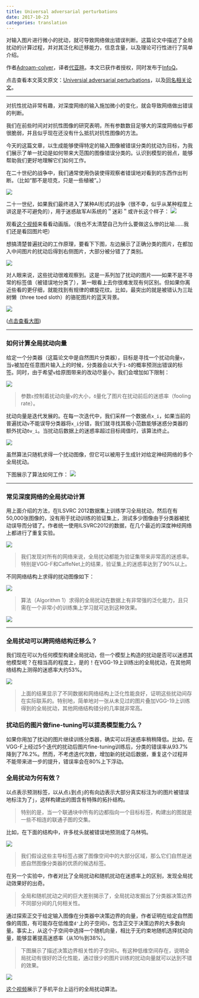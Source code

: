 ```yaml
---
title: Universal adversarial perturbations
date: 2017-10-23
categories: translation
---
```


对输入图片进行微小的扰动，就可导致网络做出错误判断。这篇论文中描述了全局扰动的计算过程，并对其泛化和迁移能力，信息含量，以及理论可行性进行了简单介绍。

作者[Adroam-colyer](https://twitter.com/adriancolyer)，译者[代亚暄](https://tagineerdai.github.io/)。本文已获作者授权，同时发布于[InfoQ](http://www.infoq.com/cn/)。

点击查看本文英文原文：[Universial adversarial perturbations](https://blog.acolyer.org/2017/09/12/universal-adversarial-perturbations/)，以及[同名相关论文](https://arxiv.org/abs/1610.08401)。

---

对抗性扰动非常有趣，对深度网络的输入施加微小的变化，就会导致网络做出错误的判断。

我们在前些时间对对抗性图像的研究表明，所有参数数目足够大的深度网络似乎都很脆弱，并且似乎现在还没有什么抵抗对抗性图像的方法。

今天的这篇文章，以生成能够使得特定的输入图像被错误分类的扰动为目标，为我们展示了单一扰动是如何带来大范围的图像错误分类的。认识到模型的弱点，能够帮助我们更好地理解它们如何工作。

在二十世纪的战争中，我们通常使用伪装使得观察者错误地对看到的东西作出判断。（比如“那不是坦克，只是一些植被”。）

![](https://raw.githubusercontent.com/TagineerDai/blog/master/source/_misc/Adv-Pert-1.jpeg)


二十一世纪，如果我们最终进入了某种AI形式的战争（很不幸，似乎从某种程度上讲这是不可避免的），用于迷惑敌军AI系统的＂迷彩＂或许长这个样子：
![](https://raw.githubusercontent.com/TagineerDai/blog/master/source/_misc/Adv-Pert-2.jpeg)

观看[这个视频](https://www.youtube.com/watch?v=jhOu5yhe0rc&feature=youtu.be)来看看动画版。（我也不太清楚自己为什么要做这么惨的比喻......我们还是看回图片吧）

想搞清楚普遍扰动的工作原理，要看下下图，左边展示了正确分类的图片，在都加入中间图片的扰动后得到右侧图片，大部分被分错了了类别。

![](https://raw.githubusercontent.com/TagineerDai/blog/master/source/_misc/Adv-Pert-3.jpeg)

对人眼来说，这些扰动很难观察到。这是一系列加了扰动的图片——如果不是不寻常的标签值（被错误地分类了），第一眼看上去你很难发现有何区别。但如果你离近些看的更仔细，就能找到有规律的螺旋花纹。比如，最突出的就是被错认为三趾树懒（three toed sloth）的骆驼图片的蓝天背景。

![](https://raw.githubusercontent.com/TagineerDai/blog/master/source/_misc/Adv-Pert-4.jpeg)

([点击查看大图](https://adriancolyer.files.wordpress.com/2017/09/uap-fig-3.jpeg))

---

### 如何计算全局扰动向量

给定一个分类器（这篇论文中是自然图片分类器），目标是寻找一个扰动向量`v`，当`v`被加在任意图片输入上的时候，分类器会以大于`1-δ`的概率预测出错误的标签。同时，由于希望`v`给原图带来的改动尽量小，我们会增加如下限制：

![](https://raw.githubusercontent.com/TagineerDai/blog/master/source/_misc/Adv-Pert-Formula-0.JPG)

> 参数`ε`控制着扰动向量`v`的大小，`δ`量化了图片在扰动前后的迷惑率（fooling rate）。

扰动向量是迭代发展的。在每一次迭代中，我们采样一个数据点`x_i`，如果当前的普遍扰动`v`不能误导分类器将`x_i`分错，我们就寻找其极小范数能够迷惑分类器的额外扰动`δv_i`。当扰动后数据上的迷惑率超过目标阈值时，该算法终止。

![](https://raw.githubusercontent.com/TagineerDai/blog/master/source/_misc/Adv-Pert-5.jpeg)

虽然算法只随机求得一个扰动图像，但它可以被用于生成针对给定神经网络的多个全局扰动。

下图展示了算法如何工作：
![](https://raw.githubusercontent.com/TagineerDai/blog/master/source/_misc/Adv-Pert-6.jpeg)

---
### 常见深度网络的全局扰动计算

用上面介绍的方法，在ILSVRC 2012数据集上训练学习全局扰动，然后在有50,000张图像的，没有用于扰动训练的验证集上，测试多少图像由于分类器被扰动误导而分错了。作者统一使用ILSVRC2012的数据，在几个最近的深度神经网络上都进行了重复实验。

![](https://raw.githubusercontent.com/TagineerDai/blog/master/source/_misc/Adv-Pert-7.jpeg) 

>我们发现对所有的网络来说，全局扰动都能为验证集带来非常高的迷惑率。特别是VGG-F和CaffeNet上的结果，验证集上的迷惑率达到了90%以上。

不同网络结构上求得的扰动图像如下：

![](https://raw.githubusercontent.com/TagineerDai/blog/master/source/_misc/Adv-Pert-8.jpeg) 

>算法（Algorithm 1）求得的全局扰动在数据上有非常强的泛化能力，且只需在一个非常小的训练集上学习就可达到这种效果。

![](https://raw.githubusercontent.com/TagineerDai/blog/master/source/_misc/Adv-Pert-9.jpeg) 

---

### 全局扰动可以跨网络结构迁移么？

我们现在可以为任何模型构建全局扰动，但一个模型上构造的扰动是否可以迷惑其他模型呢？在相当高的程度上，是的！在VGG-19上训练出的全局扰动，在其他网络结构上测得的迷惑率大约53%。

![](https://raw.githubusercontent.com/TagineerDai/blog/master/source/_misc/Adv-Pert-10.jpeg) 

>上面的结果显示了不同数据和网络结构上泛化性能良好，证明这些扰动间存在实际联系的。特别地，简单地对一张从未见过的图片叠加VGG-19上训练得到的全局扰动，其他网络结构错分的几率就非常高。

### 扰动后的图片做fine-tuning可以提高模型能力么？

如果你用加了扰动的图片继续训练分类器，确实可以将迷惑率稍稍降低。比如，在VGG-F上经过5个迭代的扰动后图片fine-tuning训练后，分类的错误率从93.7%降到了76.2%。然而，不考虑迭代次数，增加新的扰动后数据，重复这个过程并不能带来进一步的提升，错误率会在80%上下浮动。

### 全局扰动为何有效？

以点表示预测标签，以从点`i`到点`j`的有向边表示大部分真实标注为i的图片被错误地标注为了`j`，这样构建出的图含有特殊的拓扑结构。

>特别的是，当一个联通块中所有的边都指向一个目标标签，构建出的图就是一些不相连的联通子图的交集。

比如，在下面的结构中，许多枕头就被错误地预测成了乌林鸮。

![](https://raw.githubusercontent.com/TagineerDai/blog/master/source/_misc/Adv-Pert-11.jpeg) 

>我们假设这些主导标签占据了图像空间中的大部分区域，那么它们自然是迷惑自然图像分类器的优质的候选标签。

在另一个实验中，作者对比了全局扰动和随机扰动在迷惑率上的区别，发现全局扰动效果好的出奇。

>全局和随机扰动之间的巨大差别揭示了，全局扰动发掘出了分类器决策边界不同部分间的几何相关性。

通过探索正交于给定输入图像在分类器中决策边界的向量，作者证明在给定自然图像的周围，有可能存在低维度`d'`上的子空间`S`，包含正交于决策边界的大多数向量。事实上，从这个子空间中选择一个随机向量，相比于无约束地随机选择扰动向量，能够显著提高迷惑率（从10％到38%）。

>下图展示了描述决策边界相关性的子空间`S`。有这种低维空间存在，说明全局扰动有很好的泛化性能，通过很少的图片训练的扰动向量就可以达到不错的效果。 

![](https://raw.githubusercontent.com/TagineerDai/blog/master/source/_misc/Adv-Pert-12.jpeg)

[这个视频](https://www.youtube.com/watch?v=jhOu5yhe0rc&feature=youtu.be)展示了手机平台上运行的全局扰动算法。
